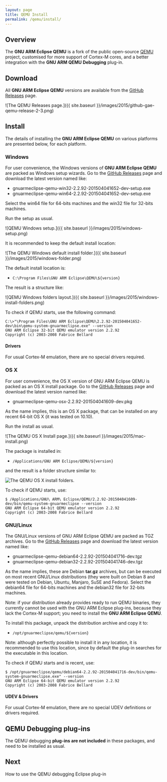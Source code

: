 ```yaml
---
layout: page
title: QEMU Install
permalink: /qemu/install/
---
```


## Overview

The **GNU ARM Eclipse QEMU** is a fork of the public open-source [QEMU](http://wiki.qemu.org/Main_Page) project, customised for more support of Cortex-M cores, and a better integration with the **GNU ARM QEMU Debugging** plug-in.

## Download

All **GNU ARM Eclipse QEMU** versions are available from the [GitHub Releases](https://github.com/gnuarmeclipse/qemu/releases) page. 

![The QEMU Releases page.]({{ site.baseurl }}/images/2015/github-gae-qemu-release-2-3.png)

## Install

The details of installing the **GNU ARM Eclipse QEMU** on various platforms are presented below, for each platform.

### Windows

For user convenience, the Windows versions of **GNU ARM Eclipse QEMU** are packed as Windows setup wizards. Go to the [GitHub Releases](https://github.com/gnuarmeclipse/qemu/releases) page and download the latest version named like:

* gnuarmeclipse-qemu-win32-2.2.92-201504041652-dev-setup.exe
* gnuarmeclipse-qemu-win64-2.2.92-201504041652-dev-setup.exe

Select the win64 file for 64-bits machines and the win32 file for 32-bits machines.

Run the setup as usual.

![QEMU Windows setup.]({{ site.baseurl }}/images/2015/windows-setup.png)

It is recommended to keep the default install location:

![The QEMU Windows default install folder.]({{ site.baseurl }}/images/2015/windows-folder.png)

The default install location is:

* `C:\Program Files\GNU ARM Eclipse\QEMU\${version}`

The result is a structure like:

![QEMU Windows folders layout.]({{ site.baseurl }}/images/2015/windows-install-folders.png)

To check if QEMU starts, use the following command:

	C:\>"\Program Files\GNU ARM Eclipse\QEMU\2.2.92-201504041652-dev\bin\qemu-system-gnuarmeclipse.exe" --version
	GNU ARM Eclipse 32-bit QEMU emulator version 2.2.92
	Copyright (c) 2003-2008 Fabrice Bellard

#### Drivers
For usual Cortex-M emulation, there are no special drivers required.

### OS X

For user convenience, the OS X version of GNU ARM Eclipse QEMU is packed as an OS X install package. Go to the [GitHub Releases](https://github.com/gnuarmeclipse/qemu/releases) page and download the latest version named like:

* gnuarmeclipse-qemu-osx-2.2.92-201504041609-dev.pkg

As the name implies, this is an OS X package, that can be installed on any recent 64-bit OS X (it was tested on 10.10).

Run the install as usual.

![The QEMU OS X Install page.]({{ site.baseurl }}/images/2015/mac-install.png)

The package is installed in:

* `/Applications/GNU ARM Eclipse/QEMU/${version}`

and the result is a folder structure similar to:

![The QEMU OS X install folders.](https://github.com/gnuarmeclipse/qemu/wiki/images/2015/mac-install-folders.png)

To check if QEMU starts, use:

	$ /Applications/GNU\ ARM\ Eclipse/QEMU/2.2.92-201504041609-dev/bin/qemu-system-gnuarmeclipse --version
	GNU ARM Eclipse 64-bit QEMU emulator version 2.2.92
	Copyright (c) 2003-2008 Fabrice Bellard

### GNU/Linux

The GNU/Linux versions of GNU ARM Eclipse QEMU are packed as TGZ archives. Go to the [GitHub Releases](https://github.com/gnuarmeclipse/qemu/releases) page and download the latest version named like:

* gnuarmeclipse-qemu-debian64-2.2.92-201504041716-dev.tgz
* gnuarmeclipse-qemu-debian32-2.2.92-201504041746-dev.tgz

As the name implies, these are Debian **tar.gz** archives, but can be executed on most recent GNU/Linux distributions (they were built on Debian 8 and were tested on Debian, Ubuntu, Manjaro, SuSE and Fedora). Select the debian64 file for 64-bits machines and the debian32 file for 32-bits machines.

Note: if your distribution already provides ready to run QEMU binaries, they currently cannot be used with the GNU ARM Eclipse plug-ins, because they lack the Cortex-M support; you need to install the **GNU ARM Eclipse QEMU**.

To install this package, unpack the distribution archive and copy it to:

* `/opt/gnuarmeclipse/qemu/${version}`

Note: although perfectly possible to install it in any location, it is recommended to use this location, since by default the plug-in searches for the executable in this location.

To check if QEMU starts and is recent, use:


	$ /opt/gnuarmeclipse/qemu/debian64-2.2.92-201504041716-dev/bin/qemu-system-gnuarmeclipse.exe" --version
	GNU ARM Eclipse 64-bit QEMU emulator version 2.2.92
	Copyright (c) 2003-2008 Fabrice Bellard

#### UDEV & Drivers

For usual Cortex-M emulation, there are no special UDEV definitions or drivers required.

## QEMU Debugging plug-ins

The QEMU debugging **plug-ins are not included** in these packages, and need to be installed as usual.

## Next

How to use the QEMU debugging Eclipse plug-in